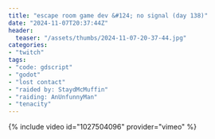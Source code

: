 ```yaml
---
title: "escape room game dev &#124; no signal (day 138)"
date: "2024-11-07T20:37:44Z"
header:
  teaser: "/assets/thumbs/2024-11-07-20-37-44.jpg"
categories:
- "twitch"
tags:
- "code: gdscript"
- "godot"
- "lost contact"
- "raided by: StaydMcMuffin"
- "raiding: AnUnfunnyMan"
- "tenacity"
---
```

{% include video id="1027504096" provider="vimeo" %}
